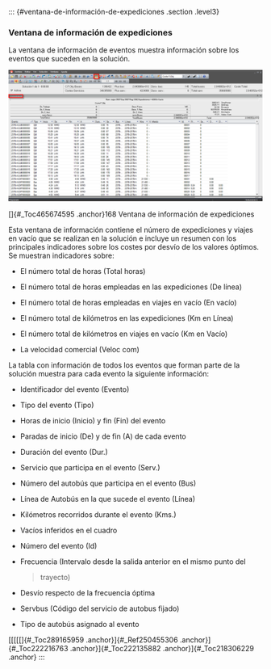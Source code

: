 ::: {#ventana-de-información-de-expediciones .section .level3}
### Ventana de información de expediciones

La ventana de información de eventos muestra información sobre los
eventos que suceden en la solución.

![](../media/file260.png)

[]{#_Toc465674595 .anchor}168 Ventana de información de expediciones

Esta ventana de información contiene el número de expediciones y viajes
en vacío que se realizan en la solución e incluye un resumen con los
principales indicadores sobre los costes por desvío de los valores
óptimos. Se muestran indicadores sobre:

-   El número total de horas (Total horas)

-   El número total de horas empleadas en las expediciones (De línea)

-   El número total de horas empleadas en viajes en vacío (En vacío)

-   El número total de kilómetros en las expediciones (Km en Línea)

-   El número total de kilómetros en viajes en vacío (Km en Vacío)

-   La velocidad comercial (Veloc com)

La tabla con información de todos los eventos que forman parte de la
solución muestra para cada evento la siguiente información:

-   Identificador del evento (Evento)

-   Tipo del evento (Tipo)

-   Horas de inicio (Inicio) y fin (Fin) del evento

-   Paradas de inicio (De) y de fin (A) de cada evento

-   Duración del evento (Dur.)

-   Servicio que participa en el evento (Serv.)

-   Número del autobús que participa en el evento (Bus)

-   Línea de Autobús en la que sucede el evento (Línea)

-   Kilómetros recorridos durante el evento (Kms.)

-   Vacíos inferidos en el cuadro

-   Número del evento (Id)

-   Frecuencia (Intervalo desde la salida anterior en el mismo punto del
    > trayecto)

-   Desvío respecto de la frecuencia óptima

-   Servbus (Código del servicio de autobus fijado)

-   Tipo de autobús asignado al evento

[[[[[]{#_Toc289165959 .anchor}]{#_Ref250455306 .anchor}]{#_Toc222216763
.anchor}]{#_Toc222135882 .anchor}]{#_Toc218306229 .anchor}
:::
